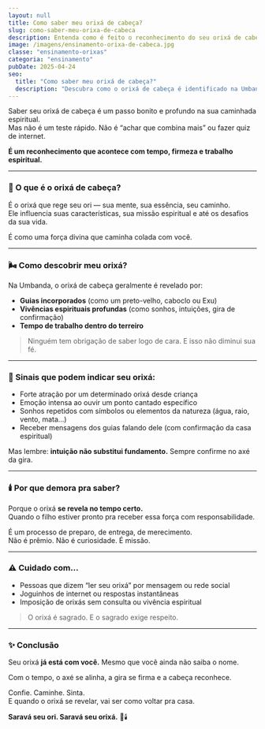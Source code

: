 ```yaml
---
layout: null
title: Como saber meu orixá de cabeça?
slug: como-saber-meu-orixa-de-cabeca
description: Entenda como é feito o reconhecimento do seu orixá de cabeça na Umbanda e por que esse processo exige tempo e entrega.
image: /imagens/ensinamento-orixa-de-cabeca.jpg
classe: "ensinamento-orixas"
categoria: "ensinamento"
pubDate: 2025-04-24
seo:
  title: "Como saber meu orixá de cabeça?"
  description: "Descubra como o orixá de cabeça é identificado na Umbanda e por que essa revelação deve ser feita com fundamento e respeito espiritual."
---
```

Saber seu orixá de cabeça é um passo bonito e profundo na sua caminhada espiritual.  
Mas não é um teste rápido. Não é “achar que combina mais” ou fazer quiz de internet.

**É um reconhecimento que acontece com tempo, firmeza e trabalho espiritual.**

---

### 🌿 O que é o orixá de cabeça?

É o orixá que rege seu ori — sua mente, sua essência, seu caminho.  
Ele influencia suas características, sua missão espiritual e até os desafios da sua vida.

É como uma força divina que caminha colada com você.

---

### 🌬️ Como descobrir meu orixá?

Na Umbanda, o orixá de cabeça geralmente é revelado por:

- **Guias incorporados** (como um preto-velho, caboclo ou Exu)
- **Vivências espirituais profundas** (como sonhos, intuições, gira de confirmação)
- **Tempo de trabalho dentro do terreiro**

> Ninguém tem obrigação de saber logo de cara. E isso não diminui sua fé.

---

### 🧿 Sinais que podem indicar seu orixá:

- Forte atração por um determinado orixá desde criança  
- Emoção intensa ao ouvir um ponto cantado específico  
- Sonhos repetidos com símbolos ou elementos da natureza (água, raio, vento, mata...)  
- Receber mensagens dos guias falando dele (com confirmação da casa espiritual)

Mas lembre: **intuição não substitui fundamento.** Sempre confirme no axé da gira.

---

### 🕯️ Por que demora pra saber?

Porque o orixá **se revela no tempo certo.**  
Quando o filho estiver pronto pra receber essa força com responsabilidade.

É um processo de preparo, de entrega, de merecimento.  
Não é prêmio. Não é curiosidade. É missão.

---

### ⚠️ Cuidado com...

- Pessoas que dizem “ler seu orixá” por mensagem ou rede social  
- Joguinhos de internet ou respostas instantâneas  
- Imposição de orixás sem consulta ou vivência espiritual

> O orixá é sagrado. E o sagrado exige respeito.

---

### ✨ Conclusão

Seu orixá **já está com você.** Mesmo que você ainda não saiba o nome.

Com o tempo, o axé se alinha, a gira se firma e a cabeça reconhece.

Confie. Caminhe. Sinta.  
E quando o orixá se revelar, vai ser como voltar pra casa.

**Saravá seu ori. Saravá seu orixá.** 🌿🕯️

